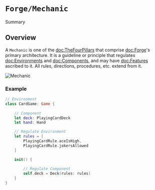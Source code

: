 # ``Forge/Mechanic``

<!--@START_MENU_TOKEN@-->Summary<!--@END_MENU_TOKEN@-->

## Overview

A ``Mechanic`` is one of the <doc:TheFourPillars> that comprise
<doc:Forge>'s primary architecture. It is a guideline or principle that
regulates <doc:Environments> and <doc:Components>, and may have <doc:Features>
ascribed to it. All rules, directions, procedures, etc. extend from it.

![Mechanic](Mechanic.svg)

### Example

```swift
// Environment
class CardGame: Game {
    
    // Component
    let deck: PlayingCardDeck
    let hand: Hand

    // Regulate Environment
    let rules = [
        PlayingCardRule.aceIsHigh, 
        PlayingCardRule.jokersAllowed
    ]

    init() {
        
        // Regulate Component
        self.deck = Deck(rules: rules)
    }
}
```
